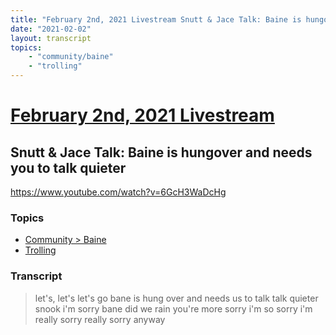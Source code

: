 ```yaml
---
title: "February 2nd, 2021 Livestream Snutt & Jace Talk: Baine is hungover and needs you to talk quieter"
date: "2021-02-02"
layout: transcript
topics:
    - "community/baine"
    - "trolling"
---
```

# [February 2nd, 2021 Livestream](../2021-02-02.md)
## Snutt & Jace Talk: Baine is hungover and needs you to talk quieter
https://www.youtube.com/watch?v=6GcH3WaDcHg

### Topics
* [Community > Baine](../topics/community/baine.md)
* [Trolling](../topics/trolling.md)

### Transcript

> let's, let's let's go bane is hung over and needs us to talk talk quieter snook i'm sorry bane did we rain you're more sorry i'm so sorry i'm really sorry really sorry anyway
